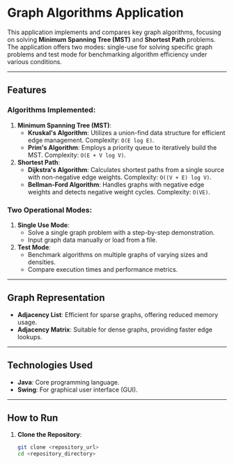 # Graph Algorithms Application

This application implements and compares key graph algorithms, focusing on solving **Minimum Spanning Tree (MST)** and **Shortest Path** problems. The application offers two modes: single-use for solving specific graph problems and test mode for benchmarking algorithm efficiency under various conditions.

---

## Features

### Algorithms Implemented:
1. **Minimum Spanning Tree (MST)**:
   - **Kruskal's Algorithm**: Utilizes a union-find data structure for efficient edge management. Complexity: `O(E log E)`.
   - **Prim's Algorithm**: Employs a priority queue to iteratively build the MST. Complexity: `O(E + V log V)`.
2. **Shortest Path**:
   - **Dijkstra's Algorithm**: Calculates shortest paths from a single source with non-negative edge weights. Complexity: `O((V + E) log V)`.
   - **Bellman-Ford Algorithm**: Handles graphs with negative edge weights and detects negative weight cycles. Complexity: `O(VE)`.

### Two Operational Modes:
1. **Single Use Mode**:
   - Solve a single graph problem with a step-by-step demonstration.
   - Input graph data manually or load from a file.
2. **Test Mode**:
   - Benchmark algorithms on multiple graphs of varying sizes and densities.
   - Compare execution times and performance metrics.

---

## Graph Representation

- **Adjacency List**: Efficient for sparse graphs, offering reduced memory usage.
- **Adjacency Matrix**: Suitable for dense graphs, providing faster edge lookups.

---

## Technologies Used

- **Java**: Core programming language.
- **Swing**: For graphical user interface (GUI).

---

## How to Run

1. **Clone the Repository**:
   ```bash
   git clone <repository_url>
   cd <repository_directory>
